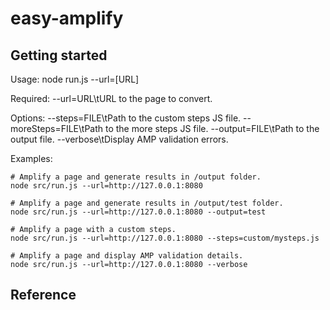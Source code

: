 # easy-amplify

## Getting started

Usage: node run.js --url=[URL]

Required:
  --url=URL\tURL to the page to convert.

Options:
  --steps=FILE\tPath to the custom steps JS file.
  --moreSteps=FILE\tPath to the more steps JS file.
  --output=FILE\tPath to the output file.
  --verbose\tDisplay AMP validation errors.

Examples:

```
# Amplify a page and generate results in /output folder.
node src/run.js --url=http://127.0.0.1:8080

# Amplify a page and generate results in /output/test folder.
node src/run.js --url=http://127.0.0.1:8080 --output=test

# Amplify a page with a custom steps.
node src/run.js --url=http://127.0.0.1:8080 --steps=custom/mysteps.js

# Amplify a page and display AMP validation details.
node src/run.js --url=http://127.0.0.1:8080 --verbose
```

## Reference
